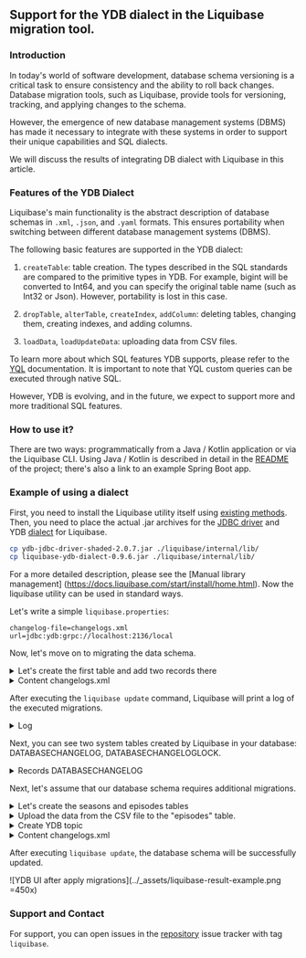 ## Support for the YDB dialect in the Liquibase migration tool. ##

### Introduction ###

In today's world of software development, database schema versioning is a critical task to ensure consistency and the ability to roll back changes. Database migration tools, such as Liquibase, provide tools for versioning, tracking, and applying changes to the schema. 

However, the emergence of new database management systems (DBMS) has made it necessary to integrate with these systems in order to support their unique capabilities and SQL dialects. 

We will discuss the results of integrating DB dialect with Liquibase in this article.

### Features of the YDB Dialect ###

Liquibase's main functionality is the abstract description of database schemas in `.xml`, `.json`, and `.yaml` formats. This ensures portability when switching between different database management systems (DBMS).

The following basic features are supported in the YDB dialect:

1. `createTable`: table creation. The types described in the SQL standards are compared to the primitive types in YDB. For example, bigint will be converted to Int64, and you can specify the original table name (such as Int32 or Json). However, portability is lost in this case.

2. `dropTable`, `alterTable`, `createIndex`, `addColumn`: deleting tables, changing them, creating indexes, and adding columns.

3. `loadData`, `loadUpdateData`: uploading data from CSV files.

To learn more about which SQL features YDB supports, please refer to the [YQL](https://ydb.tech/docs/en/yql/reference/) documentation. It is important to note that YQL custom queries can be executed through native SQL. 

However, YDB is evolving, and in the future, we expect to support more and more traditional SQL features.

### How to use it? ### 

There are two ways: programmatically from a Java / Kotlin application or via the Liquibase CLI. Using Java / Kotlin is described in detail in the [README](https://github.com/ydb-platform/ydb-java-dialects/tree/main/liquibase-dialect) of the project; there's also a link to an example Spring Boot app.

### Example of using a dialect ###

First, you need to install the Liquibase utility itself using [existing methods](https://docs.liquibase.com/start/install/home.html). Then, you need to place the actual .jar archives for the [JDBC driver](https://github.com/ydb-platform/ydb-jdbc-driver) and YDB [dialect](https://github.com/ydb-platform/ydb-java-dialects/tree/main/liquibase-dialect) for Liquibase.

```bash
cp ydb-jdbc-driver-shaded-2.0.7.jar ./liquibase/internal/lib/
cp liquibase-ydb-dialect-0.9.6.jar ./liquibase/internal/lib/
```

For a more detailed description, please see the [Manual library management] (https://docs.liquibase.com/start/install/home.html). Now the liquibase utility can be used in standard ways.

Let's write a simple `liquibase.properties`:

```properties
changelog-file=changelogs.xml
url=jdbc:ydb:grpc://localhost:2136/local
```

Now, let's move on to migrating the data schema.

<details>
<summary>Let's create the first table and add two records there</summary>

```xml
<?xml version="1.0" encoding="UTF-8"?>
<databaseChangeLog
        xmlns="http://www.liquibase.org/xml/ns/dbchangelog"
        xmlns:xsi="http://www.w3.org/2001/XMLSchema-instance"
        xsi:schemaLocation="http://www.liquibase.org/xml/ns/dbchangelog
                      http://www.liquibase.org/xml/ns/dbchangelog/dbchangelog-3.8.xsd">

    <changeSet id="series" author="kurdyukov-kir">
        <comment>Table series.</comment>

        <createTable tableName="series">
            <column name="series_id" type="Int64">
                <constraints primaryKey="true"/>
            </column>

            <column name="title" type="text"/>
            <column name="series_info" type="text"/>
            <column name="release_date" type="date"/>
        </createTable>

        <createIndex tableName="series" indexName="series_index" unique="false">
            <column name="title"/>
        </createIndex>

        <rollback>
            <dropTable tableName="series"/>
            <dropIndex tableName="series" indexName="series_index"/>
        </rollback>
    </changeSet>

    <changeSet id="added_data_into_series" author="kurdyukov-kir">
        <insert tableName="series">
            <column name="series_id" valueNumeric="1"/>
            <column name="title" value="IT Crowd"/>
            <column name="series_info"
                    value="The IT Crowd is a British sitcom produced by Channel 4, written by Graham Linehan, produced by Ash Atalla and starring Chris O'Dowd, Richard Ayoade, Katherine Parkinson, and Matt Berry."/>
            <column name="release_date" valueDate="2006-02-03"/>
        </insert>
        <insert tableName="series">
            <column name="series_id" valueNumeric="2"/>
            <column name="title" value="Silicon Valley"/>
            <column name="series_info"
                    value="Silicon Valley is an American comedy television series created by Mike Judge, John Altschuler and Dave Krinsky. The series focuses on five young men who founded a startup company in Silicon Valley."/>
            <column name="release_date" valueDate="2014-04-06"/>
        </insert>
    </changeSet>
</databaseChangeLog>
```
</details>

<details>
<summary>Content changelogs.xml</summary>

```xml
<?xml version="1.0" encoding="UTF-8"?>
<databaseChangeLog
        xmlns="http://www.liquibase.org/xml/ns/dbchangelog"
        xmlns:xsi="http://www.w3.org/2001/XMLSchema-instance"
        xsi:schemaLocation="http://www.liquibase.org/xml/ns/dbchangelog
                      http://www.liquibase.org/xml/ns/dbchangelog/dbchangelog-3.8.xsd">

    <include file="/migration/series.xml" relativeToChangelogFile="true"/>
</databaseChangeLog>
```
</details>

After executing the `liquibase update` command, Liquibase will print a log of the executed migrations.

<details>
<summary>Log</summary>

```bash
i113855673:liquibase kurdyukov-kir$ liquibase update
march. 07, 2024 6:42:34 PM tech.ydb.jdbc.YdbDriver register
INFO: YDB JDBC Driver registered: tech.ydb.jdbc.YdbDriver@4b45dcb8
SLF4J: Failed to load class "org.slf4j.impl.StaticLoggerBinder".
SLF4J: Defaulting to no-operation (NOP) logger implementation
SLF4J: See http://www.slf4j.org/codes.html#StaticLoggerBinder for further details.
####################################################
##   _     _             _ _                      ##
##  | |   (_)           (_) |                     ##
##  | |    _  __ _ _   _ _| |__   __ _ ___  ___   ##
##  | |   | |/ _` | | | | | '_ \ / _` / __|/ _ \  ##
##  | |___| | (_| | |_| | | |_) | (_| \__ \  __/  ##
##  \_____/_|\__, |\__,_|_|_.__/ \__,_|___/\___|  ##
##              | |                               ##
##              |_|                               ##
##                                                ## 
##  Get documentation at docs.liquibase.com       ##
##  Get certified courses at learn.liquibase.com  ## 
##                                                ##
####################################################
Starting Liquibase at 18:42:35 (version 4.25.1 #690 built at 2023-12-18 16:29+0000)
Liquibase Version: 4.25.1
Liquibase Open Source 4.25.1 by Liquibase
Running Changeset: migration/series.xml::series::kurdyukov-kir
Running Changeset: migration/series.xml::added_data_into_series::kurdyukov-kir

UPDATE SUMMARY
Run:                          2
Previously run:               0
Filtered out:                 0
-------------------------------
Total change sets:            2

Liquibase: Update has been successful. Rows affected: 4
Liquibase command 'update' was executed successfully.
```
</details>

Next, you can see two system tables created by Liquibase in your database: DATABASECHANGELOG, DATABASECHANGELOGLOCK.

<details>
<summary>Records DATABASECHANGELOG</summary>

| AUTHOR | COMMENTS | CONTEXTS | DATEEXECUTED | DEPLOYMENT\_ID | DESCRIPTION | EXECTYPE | FILENAME | ID | LABELS | LIQUIBASE | MD5SUM | ORDEREXECUTED | TAG |
| :--- | :--- | :--- | :--- | :--- | :--- | :--- | :--- | :--- | :--- | :--- | :--- | :--- | :--- |
| kurdyukov-kir |  | null | 15:42:40 | 9826159656 | insert tableName=series; insert tableName=series | EXECUTED | migration/series.xml | added\_data\_into\_series | null | 4.25.1 | 9:cb49879b530528bc2555422bb7db58da | 2 | null |
| kurdyukov-kir | Table series. | null | 15:42:40 | 9826159656 | createTable tableName=series; createIndex indexName=series\_index, tableName=series | EXECUTED | migration/series.xml | series | null | 4.25.1 | 9:5809802102bcd74f1d8bc0f1d874463f | 1 | null |

</details>

Next, let's assume that our database schema requires additional migrations.

<details>
<summary>Let's create the seasons and episodes tables</summary>

```xml
<?xml version="1.0" encoding="UTF-8"?>
<databaseChangeLog
        xmlns="http://www.liquibase.org/xml/ns/dbchangelog"
        xmlns:xsi="http://www.w3.org/2001/XMLSchema-instance"
        xsi:schemaLocation="http://www.liquibase.org/xml/ns/dbchangelog
                      http://www.liquibase.org/xml/ns/dbchangelog/dbchangelog-3.8.xsd">

    <changeSet id="seasons" author="kurdyukov-kir">
        <comment>Table seasons.</comment>

        <createTable tableName="seasons">
            <column name="series_id" type="bigint">
                <constraints primaryKey="true"/>
            </column>
            <column name="season_id" type="bigint">
                <constraints primaryKey="true"/>
            </column>

            <column name="title" type="text"/>
            <column name="first_aired" type="datetime"/>
            <column name="last_aired" type="datetime"/>
        </createTable>

        <insert tableName="seasons">
            <column name="series_id" valueNumeric="1"/>
            <column name="season_id" valueNumeric="1"/>
            <column name="title" value="Season 1"/>
            <column name="first_aired" valueDate="2019-09-16T10:00:00"/>
            <column name="last_aired" valueDate="2023-09-16T12:30:00"/>
        </insert>
        <rollback>
            <dropTable tableName="seasons"/>
        </rollback>
    </changeSet>

    <changeSet id="episodes" author="kurdyukov-kir">
        <comment>Table episodes.</comment>

        <createTable tableName="episodes">
            <column name="series_id" type="bigint">
                <constraints primaryKey="true"/>
            </column>
            <column name="season_id" type="bigint">
                <constraints primaryKey="true"/>
            </column>
            <column name="episode_id" type="bigint">
                <constraints primaryKey="true"/>
            </column>

            <column name="title" type="text"/>
            <column name="air_date" type="timestamp"/>
        </createTable>
    </changeSet>
</databaseChangeLog>
```
</details>
<details>
<summary>Upload the data from the CSV file to the "episodes" table.</summary>

```xml
<?xml version="1.0" encoding="UTF-8"?>
<databaseChangeLog
        xmlns="http://www.liquibase.org/xml/ns/dbchangelog"
        xmlns:xsi="http://www.w3.org/2001/XMLSchema-instance"
        xsi:schemaLocation="http://www.liquibase.org/xml/ns/dbchangelog
                      http://www.liquibase.org/xml/ns/dbchangelog/dbchangelog-3.8.xsd">

    <changeSet id="episodes-from-csv" author="kurdyukov-kir" context="all">
        <loadData tableName="episodes" file="./csv/episodes.csv" relativeToChangelogFile="true"/>
    </changeSet>
</databaseChangeLog>
```
</details>
<details>
<summary>Create YDB topic</summary>

```sql
--liquibase formatted sql

--changeset kurdyukov-kir:10
CREATE TOPIC `my_topic` (
    CONSUMER my_consumer
    ) WITH (retention_period = Interval('P1D')
);
```
</details>
<details>
<summary>Content changelogs.xml</summary>

```xml
<?xml version="1.0" encoding="UTF-8"?>
<databaseChangeLog
        xmlns="http://www.liquibase.org/xml/ns/dbchangelog"
        xmlns:xsi="http://www.w3.org/2001/XMLSchema-instance"
        xsi:schemaLocation="http://www.liquibase.org/xml/ns/dbchangelog
                      http://www.liquibase.org/xml/ns/dbchangelog/dbchangelog-3.8.xsd">

    <include file="/migration/series.xml" relativeToChangelogFile="true"/>
    <include file="/migration/seasons_and_episodes.xml" relativeToChangelogFile="true"/>
    <include file="/migration/load_episodes_data.xml" relativeToChangelogFile="true"/>
    <include file="/migration/sql/topic.sql" relativeToChangelogFile="true"/>
</databaseChangeLog>
```
</details>

After executing `liquibase update`, the database schema will be successfully updated.

![YDB UI after apply migrations](../_assets/liquibase-result-example.png =450x)

### Support and Contact

For support, you can open issues in the [repository](https://github.com/ydb-platform/ydb-java-dialects/tree/main/liquibase-dialect) issue tracker with tag `liquibase`.
